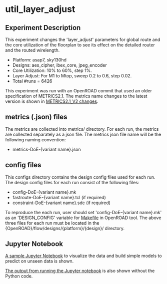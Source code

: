 # util_layer_adjust
## Experiment Description
This experiment changes the 'layer_adjust' parameters for global route and the core utilization of the floorplan to see its effect on the detailed router and the routed wirelength.
* Platform: asap7, sky130hd
* Designs: aes_cipher, ibex_core, jpeg_encoder
* Core Utilization: 10% to 60%, step 1%.
* Layer Adjust: For M1 to Mtop, sweep 0.2 to 0.6, step 0.02.
* Total #runs = 6426

This experiment was run with an OpenROAD commit that used an older specification of METRICS2.1. The metrics name changes
to the latest version is shown in [METRICS2.1_V2 changes](../../METRICS2.1_V2_changes.md).

## metrics (.json) files 
The metrics are collected into metrics/ directory. For each run, the metrics are collected separately as a json file.
The metrics json file name will be the following naming convention:
- metrics-DoE-{variant name}.json

## config files 
This configs directory contains the design config files used for each run.
The design config files for each run consist of the following files:
- config-DoE-{variant name}.mk
- fastroute-DoE-{variant name}.tcl (if required)
- constraint-DoE-{variant name}.sdc (if required)

To reproduce the each run, user should set 'config-DoE-{variant name}.mk' as an 'DESIGN_CONFIG' variable for [Makefile](https://github.com/The-OpenROAD-Project/OpenROAD-flow-scripts/blob/master/flow/Makefile) in OpenROAD tool.
The above three files for each run must be located in the {OpenROAD}/flow/designs/{platform}/{design}/ directory.

## Jupyter Notebook
[A sample Jupyter Notebook](https://nbviewer.jupyter.org/github/ieee-ceda-datc/datc-rdf-Metrics4ML/blob/main/experiments/multiple_platforms__multiple_designs__util_versus_layer_adjust/METRICS2.1-exp3.ipynb) to visualize the data and build simple models to predict on unseen data is shown.

[The output from running the Jupyter notebook](https://nbviewer.jupyter.org/github/ieee-ceda-datc/datc-rdf-Metrics4ML/blob/main/experiments/multiple_platforms__multiple_designs__util_versus_layer_adjust/METRICS2.1-exp3.html) is also shown without the Python code.

